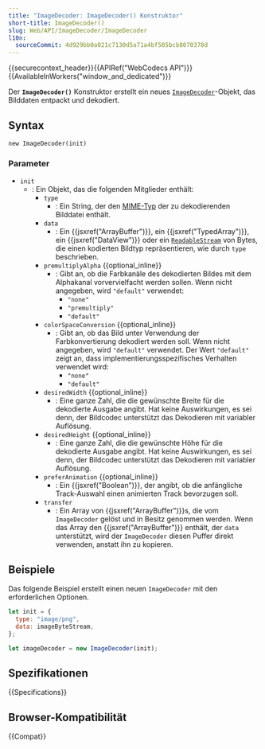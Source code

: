 ```yaml
---
title: "ImageDecoder: ImageDecoder() Konstruktor"
short-title: ImageDecoder()
slug: Web/API/ImageDecoder/ImageDecoder
l10n:
  sourceCommit: 4d929bb0a021c7130d5a71a4bf505bcb8070378d
---
```


{{securecontext_header}}{{APIRef("WebCodecs API")}}{{AvailableInWorkers("window_and_dedicated")}}

Der **`ImageDecoder()`** Konstruktor erstellt ein neues [`ImageDecoder`](/de/docs/Web/API/ImageDecoder)-Objekt, das Bilddaten entpackt und dekodiert.

## Syntax

```js-nolint
new ImageDecoder(init)
```

### Parameter

- `init`
  - : Ein Objekt, das die folgenden Mitglieder enthält:
    - `type`
      - : Ein String, der den [MIME-Typ](/de/docs/Web/HTTP/Guides/MIME_types) der zu dekodierenden Bilddatei enthält.
    - `data`
      - : Ein {{jsxref("ArrayBuffer")}}, ein {{jsxref("TypedArray")}}, ein {{jsxref("DataView")}} oder ein [`ReadableStream`](/de/docs/Web/API/ReadableStream) von Bytes, die einen kodierten Bildtyp repräsentieren, wie durch `type` beschrieben.
    - `premultiplyAlpha` {{optional_inline}}
      - : Gibt an, ob die Farbkanäle des dekodierten Bildes mit dem Alphakanal vorvervielfacht werden sollen. Wenn nicht angegeben, wird `"default"` verwendet:
        - `"none"`
        - `"premultiply"`
        - `"default"`
    - `colorSpaceConversion` {{optional_inline}}
      - : Gibt an, ob das Bild unter Verwendung der Farbkonvertierung dekodiert werden soll. Wenn nicht angegeben, wird `"default"` verwendet. Der Wert `"default"` zeigt an, dass implementierungsspezifisches Verhalten verwendet wird:
        - `"none"`
        - `"default"`
    - `desiredWidth` {{optional_inline}}
      - : Eine ganze Zahl, die die gewünschte Breite für die dekodierte Ausgabe angibt. Hat keine Auswirkungen, es sei denn, der Bildcodec unterstützt das Dekodieren mit variabler Auflösung.
    - `desiredHeight` {{optional_inline}}
      - : Eine ganze Zahl, die die gewünschte Höhe für die dekodierte Ausgabe angibt. Hat keine Auswirkungen, es sei denn, der Bildcodec unterstützt das Dekodieren mit variabler Auflösung.
    - `preferAnimation` {{optional_inline}}
      - : Ein {{jsxref("Boolean")}}, der angibt, ob die anfängliche Track-Auswahl einen animierten Track bevorzugen soll.
    - `transfer`
      - : Ein Array von {{jsxref("ArrayBuffer")}}s, die vom `ImageDecoder` gelöst und in Besitz genommen werden. Wenn das Array den {{jsxref("ArrayBuffer")}} enthält, der `data` unterstützt, wird der `ImageDecoder` diesen Puffer direkt verwenden, anstatt ihn zu kopieren.

## Beispiele

Das folgende Beispiel erstellt einen neuen `ImageDecoder` mit den erforderlichen Optionen.

```js
let init = {
  type: "image/png",
  data: imageByteStream,
};

let imageDecoder = new ImageDecoder(init);
```

## Spezifikationen

{{Specifications}}

## Browser-Kompatibilität

{{Compat}}
